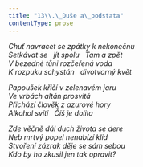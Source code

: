 ```yaml
---
title: "13\\.\_Duše a\_podstata"
contentType: prose
---
```


_Chuť navracet se zpátky k nekonečnu  
Setkávat se   jít spolu   Tam a zpět  
V bezedné tůni rozčeřená voda  
K rozpuku schystán   divotvorný květ_

  

_Papoušek křičí v zelenavém jaru  
Ve vrbách altán prosvítá  
Přichází člověk z azurové hory  
Alkohol svítí   Číš je dolita_

  

_Zde věčně dál duch života se dere  
Neb mrtvý popel nenabízí klid  
Stvoření zázrak děje se sám sebou  
Kdo by ho zkusil jen tak opravit?_
